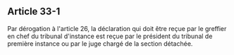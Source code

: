 Article 33-1
----
Par dérogation à l'article 26, la déclaration qui doit être reçue par le
greffier en chef du tribunal d'instance est reçue par le président du tribunal
de première instance ou par le juge chargé de la section détachée.
